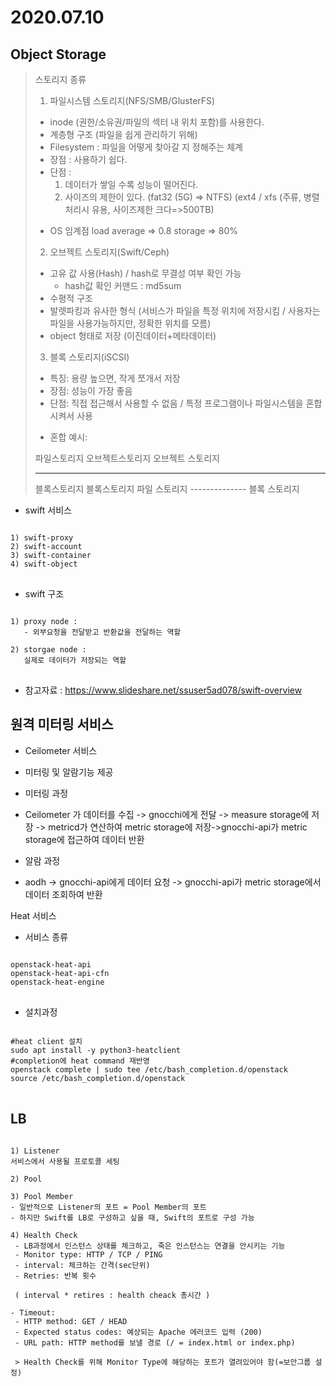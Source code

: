 2020.07.10
============

Object Storage
----------------
> 스토리지 종류
> 1) 파일시스템 스토리지(NFS/SMB/GlusterFS)
> - inode (권한/소유권/파일의 섹터 내 위치 포함)를 사용한다.
> - 계층형 구조 (파일을 쉽게 관리하기 위해)
> - Filesystem : 파일을 어떻게 찾아갈 지 정해주는 체계
> - 장점 : 사용하기 쉽다.
> - 단점 : 
>   1) 데이터가 쌓일 수록 성능이 떨어진다.
>   2) 사이즈의 제한이 있다. 
>   (fat32 (5G) => NTFS)
>   (ext4 / xfs (주류, 병렬처리시 유용, 사이즈제한 크다=>500TB)
>
> * OS 임계점
> load average => 0.8
> storage => 80% 
> 
> 2) 오브젝트 스토리지(Swift/Ceph)
> - 고유 값 사용(Hash) / hash로 무결성 여부 확인 가능
>   * hash값 확인 커맨드 : md5sum
> - 수평적 구조
> - 발렛파킹과 유사한 형식 (서비스가 파일을 특정 위치에 저장시킴 / 사용자는 파일을 사용가능하지만, 정확한 위치를 모름)
> - object 형태로 저장 (이진데이터+메타데이터)
>
> 3) 블록 스토리지(iSCSI)
> - 특징: 용량 높으면, 작게 쪼개서 저장
> - 장점: 성능이 가장 좋음
> - 단점: 직접 접근해서 사용할 수 없음 / 특정 프로그램이나 파일시스템을 혼합시켜서 사용
> * 혼합 예시:
>
> 파일스토리지   오브젝트스토리지    오브젝트 스토리지
> ---------   ------------    --------------
> 블록스토리지    블록스토리지        파일 스토리지
>                             --------------
>                               블록 스토리지


* swift 서비스
<pre>
<code>
1) swift-proxy
2) swift-account
3) swift-container
4) swift-object
</code>
</pre>

* swift 구조
<pre>
<code>
1) proxy node : 
   - 외부요청을 전달받고 반환값을 전달하는 역할
   
2) storgae node :
   실제로 데이터가 저장되는 역할
</code>
</pre>

* 참고자료 : https://www.slideshare.net/ssuser5ad078/swift-overview

원격 미터링 서비스
---------------
* Ceilometer 서비스
- 미터링 및 알람기능 제공

* 미터링 과정
- Ceilometer 가 데이터를 수집 -> gnocchi에게 전달 -> measure storage에 저장 -> metricd가 연산하여 metric storage에 저장->gnocchi-api가 metric storage에 접근하여 데이터 반환

* 알람 과정
- aodh -> gnocchi-api에게 데이터 요청
-> gnocchi-api가 metric storage에서 데이터 조회하여 반환

Heat 서비스
* 서비스 종류
<pre>
<code>
openstack-heat-api
openstack-heat-api-cfn
openstack-heat-engine
</code>
</pre>

* 설치과정
<pre>
<code>
#heat client 설치
sudo apt install -y python3-heatclient
#completion에 heat command 재반영
openstack complete | sudo tee /etc/bash_completion.d/openstack
source /etc/bash_completion.d/openstack 
</code>
</pre>

LB
---
<pre>
<code>
1) Listener
서비스에서 사용될 프로토콜 세팅

2) Pool

3) Pool Member
- 일반적으로 Listener의 포트 = Pool Member의 포트
- 하지만 Swift를 LB로 구성하고 싶을 때, Swift의 포트로 구성 가능
 
4) Health Check
 - LB과정에서 인스턴스 상태를 체크하고, 죽은 인스턴스는 연결을 안시키는 기능
 - Monitor type: HTTP / TCP / PING
 - interval: 체크하는 간격(sec단위)
 - Retries: 반복 횟수 

 ( interval * retires : health cheack 총시간 )

- Timeout: 
 - HTTP method: GET / HEAD
 - Expected status codes: 예상되는 Apache 에러코드 입력 (200)
 - URL path: HTTP method를 보낼 경로 (/ = index.html or index.php)
 
 > Health Check를 위해 Monitor Type에 해당하는 포트가 열려있어야 함(=보안그룹 설정)
</code>
</pre>
